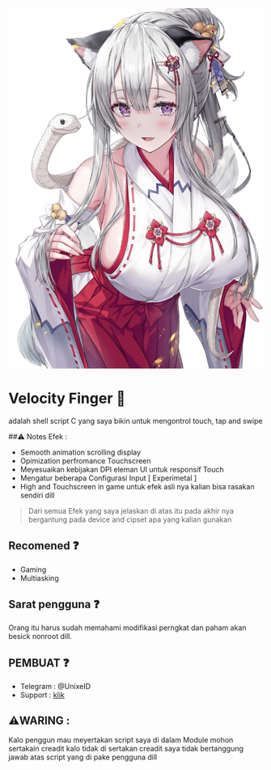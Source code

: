 ![porp text](/Swipe/img/IFS.png)

# Velocity Finger 🍃
adalah shell script C yang saya bikin untuk
mengontrol touch, tap and swipe

##⚠️ Notes Efek :
- Semooth animation scrolling display
- Opimization perfromance Touchscreen
- Meyesuaikan kebijakan DPI eleman UI untuk responsif Touch
- Mengatur beberapa Configurasi Input [ Experimetal ]
- High and Touchscreen in game
untuk efek asli nya kalian bisa rasakan sendiri dill

> Dari semua Efek yang saya jelaskan di atas itu pada akhir nya bergantung pada device and cipset apa yang kalian gunakan

## Recomened ❓️
- Gaming
- Multiasking

## Sarat pengguna ❓️
Orang itu harus sudah memahami modifikasi 
perngkat dan paham akan besick nonroot dill.

## PEMBUAT ❓️
- Telegram : @UnixeID
- Support    : [klik](https://t.me/Yeye_PID)

 ## ⚠️WARING :
 Kalo penggun mau meyertakan script saya di dalam
 Module mohon sertakain creadit kalo tidak di sertakan
 creadit saya tidak bertanggung jawab atas
 script yang di pake pengguna dill
